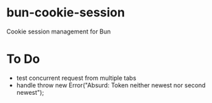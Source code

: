 # bun-cookie-session

Cookie session management for Bun

# To Do

- test concurrent request from multiple tabs
- handle throw new Error("Absurd: Token neither newest nor second newest");
